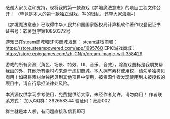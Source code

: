 感谢大家关注和支持，现将我的第一款游戏《梦境魔法意志》的项目工程文件公开！
（毕竟是本人的第一款独立游戏，写的很乱，还望大家海涵~）

《梦境魔法意志》已取得中华人民共和国国家版权局计算机软件著作权登记证书
证书号：软著登字第10850372号

游戏已在steam商城和EPIC商城发售：
steam游戏商城：https://store.steampowered.com/app/1995760
EPIC游戏商城：https://store.epicgames.com/zh-CN/p/dream-magic-will-358429

游戏的所有资源（角色、场景、特效、UI、音乐、音效），除游戏图标是我朋友帮我画的外，其他所有素材均来源于虚幻商城。本人拥有素材使用权，请勿单独拷贝商用！如果将素材单独拷贝到其他项目中使用，被资源作者发现使用到未被授权的项目中，请自行承担法律处风险。

本资源仅供学习参考使用，免费提供给大家，未经作者允许，请勿商用！
作者联系方式：
加入QQ群：392658344
验证码：张亮002

群主就是本人啦，有问题直接私信我即可
